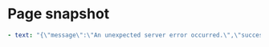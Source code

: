 # Page snapshot

```yaml
- text: "{\"message\":\"An unexpected server error occurred.\",\"success\":false}"
```
